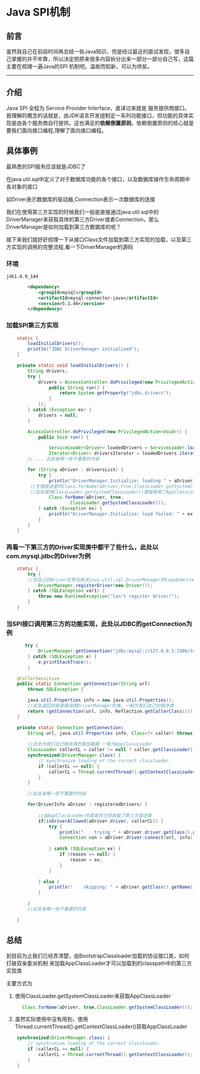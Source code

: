# Java SPI机制

## 前言

虽然我自己在前段时间再总结一些Java知识，但是经过最近的面试发现，很多自己掌握的并不牢靠，所以决定把原来很多内容拆分出来一部分一部分自己写，这篇主要在梳理一遍Java的SPI 机制吧。温故而知新，可以为师矣。

---

## 介绍

Java SPI 全程为 Service Provider Interface，直译过来就是 服务提供商接口。我理解的概念的话就是，由JDK语言开发组制定一系列功能接口，但功能的具体实现是由各个服务商自行提供。这也满足的**依赖倒置原则**。依赖倒置原则的核心就是要我们面向接口编程,理解了面向接口编程。

## 具体事例

最熟悉的SPI服务应该就是JDBC了

在java.util.sql中定义了对于数据库功能的各个接口，以及数据库操作生命周期中各对象的接口

如Driver表示数据库的驱动器,Connection表示一次数据库的连接

我们在使用第三方实现的时候我们一般是直接通过java.util.sql中的DriverManager来获取具体的第三方Driver或者Connection，那么DriverManager是如何加载到第三方数据库的呢？

接下来我们就好好梳理一下从接口Class文件加载到第三方实现的加载，以及第三方实现的调用的完整流程,看一下DriverManager的源码

### 环境

```jdk1.8.0_144```

```xml
        <dependency>
            <groupId>mysql</groupId>
            <artifactId>mysql-connector-java</artifactId>
            <version>5.1.46</version>
        </dependency>
```

### 加载SPI第三方实现

```java
    static {
        loadInitialDrivers();
        println("JDBC DriverManager initialized");
    }
```



```java
    private static void loadInitialDrivers() {
        String drivers;
        try {
            drivers = AccessController.doPrivileged(new PrivilegedAction<String>() {
                public String run() {
                    return System.getProperty("jdbc.drivers");
                }
            });
        } catch (Exception ex) {
            drivers = null;
        }

        AccessController.doPrivileged(new PrivilegedAction<Void>() {
            public Void run() {

                ServiceLoader<Driver> loadedDrivers = ServiceLoader.load(Driver.class);
                Iterator<Driver> driversIterator = loadedDrivers.iterator();
		//.... 此处省略一些不重要的内容

        for (String aDriver : driversList) {
            try {
                println("DriverManager.Initialize: loading " + aDriver);
         //关键是这里的Class.forName(aDriver,true,ClassLoader.getSystemClassLoader())
         //此处使用ClassLoader.getSystemClassLoader()直接使用了AppClassLoader来加载具体实现类,打破了双亲委派机制
                Class.forName(aDriver, true,
                        ClassLoader.getSystemClassLoader());
            } catch (Exception ex) {
                println("DriverManager.Initialize: load failed: " + ex);
            }
        }
    }
```



### 再看一下第三方的Driver实现类中都干了些什么，此处以com.mysql.jdbc的Driver为例

```java
    static {
        try {
        //将自己的Driver实例注册进java.util.sql.DriverManager的CopyOnWriteArrayList列表中，供后期使用
            DriverManager.registerDriver(new Driver());
        } catch (SQLException var1) {
            throw new RuntimeException("Can't register driver!");
        }
    }
```



### 当SPI接口调用第三方的功能实现，此处以JDBC的getConnection为例

```java
       try {
            DriverManager.getConnection("jdbc:mysql://127.0.0.1:3306/test","test","123456");
        } catch (SQLException e) {
            e.printStackTrace();
        }
```



```java
    @CallerSensitive
    public static Connection getConnection(String url)
        throws SQLException {

        java.util.Properties info = new java.util.Properties();
        //此处返回的是直接调用DriverManager的类，一般为我们自己的程序类
        return (getConnection(url, info, Reflection.getCallerClass()));
    }
```



```java
    private static Connection getConnection(
        String url, java.util.Properties info, Class<?> caller) throws SQLException {
		
        //此处为我们自己程序类的类加载器 一般为AppClassLoader
        ClassLoader callerCL = caller != null ? caller.getClassLoader() : null;
        synchronized(DriverManager.class) {
            // synchronize loading of the correct classloader.
            if (callerCL == null) {
                callerCL = Thread.currentThread().getContextClassLoader();
            }
        }

		//此处省略一些不重要的内容

        for(DriverInfo aDriver : registeredDrivers) {
            
            //由AppClassLoader检查是否已经装载了第三方驱动类
            if(isDriverAllowed(aDriver.driver, callerCL)) {
                try {
                    println("    trying " + aDriver.driver.getClass().getName());
                    Connection con = aDriver.driver.connect(url, info);
                   
                } catch (SQLException ex) {
                    if (reason == null) {
                        reason = ex;
                    }
                }

            } else {
                println("    skipping: " + aDriver.getClass().getName());
            }

        }
        //此处省略一些不重要的内容
       
    }
```

## 总结

到目前为止我们已经弄清楚，由BootstrapClassloader加载的协议接口类，如何打破双亲委派机制 来加载AppClassLoader才可以加载到的classpath中的第三方实现类

主要方式为

1. 使用ClassLoader.getSystemClassLoader来获取AppClassLoader

```java
      Class.forName(aDriver, true,ClassLoader.getSystemClassLoader());
```

2. 虽然实际使用中没有用到，使用Thread.currentThread().getContextClassLoader()获取AppClassLoader

```java
    synchronized(DriverManager.class) {
        // synchronize loading of the correct classloader.
        if (callerCL == null) {
            callerCL = Thread.currentThread().getContextClassLoader();
        }
    }
```